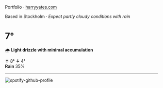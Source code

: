 Portfolio · [harryyates.com](https://harryyates.com)

<!-- WEATHER_START -->
Based in Stockholm · *Expect partly cloudy conditions with rain*

# 7°
🌧️ **Light drizzle with minimal accumulation**

**↑** 8° **↓** 4°  
**Rain** 35%

---
<!-- WEATHER_END -->

<p align="left">
  <a>
    <img src="https://spotify-github-profile.kittinanx.com/api/view?uid=bigbello&cover_image=true&theme=natemoo-re&show_offline=true&background_color=121212&interchange=false&bar_color=53b14f&bar_color_cover=false" alt="spotify-github-profile">
  </a>
</p>